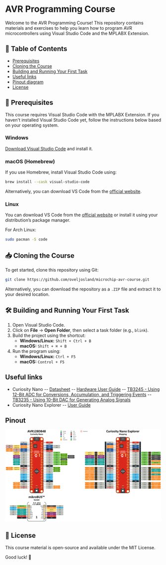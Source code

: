 # AVR Programming Course
Welcome to the AVR Programming Course! This repository contains materials and exercises to help you learn how to program AVR microcontrollers using Visual Studio Code and the MPLABX Extension.

## 📜 Table of Contents
- [Prerequisites](#prerequisites)
- [Cloning the Course](#cloning-the-course)
- [Building and Running Your First Task](#building-and-running-your-first-task)
- [Useful links](#useful-links)
- [Pinout diagram](#pinout-diagram)
- [License](#license)

## 🚀 Prerequisites
This course requires Visual Studio Code with the MPLABX Extension. If you haven't installed Visual Studio Code yet, follow the instructions below based on your operating system.

### Windows
[Download Visual Studio Code](https://code.visualstudio.com/) and install it.

### macOS (Homebrew)
If you use Homebrew, install Visual Studio Code using:
```sh
brew install --cask visual-studio-code
```
Alternatively, you can download VS Code from the [official website](https://code.visualstudio.com).

### Linux
You can download VS Code from the [official website](https://code.visualstudio.com/docs/setup/linux) or install it using your distribution’s package manager.

For Arch Linux:
```sh
sudo pacman -S code
```

## 📥 Cloning the Course
To get started, clone this repository using Git:
```sh
git clone https://github.com/oveljosland/microchip-avr-course.git
```
Alternatively, you can download the repository as a `.ZIP` file and extract it to your desired location.

## 🛠️ Building and Running Your First Task
1. Open Visual Studio Code.
2. Click on **File** → **Open Folder**, then select a task folder (e.g., `blink`).
3. Build the project using the shortcut:
   - **Windows/Linux:** `Shift + Ctrl + B`
   - **macOS:** `Shift + ⌘ + B`
4. Run the program using:
   - **Windows/Linux:** `Ctrl + F5`
   - **macOS:** `Control + F5`
  
## Useful links
- Curiosity Nano 
-- [Datasheet](https://ww1.microchip.com/downloads/aemDocuments/documents/MCU08/ProductDocuments/DataSheets/AVR128DB28-32-48-64-DataSheet-DS40002247.pdf)
-- [Hardware User Guide](https://ww1.microchip.com/downloads/en/DeviceDoc/AVR128DB48-Curiosity-Nano-HW-UserG-DS50003037A.pdf)
-- [TB3245 - Using 12-Bit ADC for Conversions, Accumulation, and Triggering Events](https://ww1.microchip.com/downloads/aemDocuments/documents/MCU08/ApplicationNotes/ApplicationNotes/12BitADC-Conv-Accumulation-Triggering-Events-DS90003245D.pdf)
-- [TB3235 - Using 10-Bit DAC for Generating Analog Signals](https://ww1.microchip.com/downloads/aemDocuments/documents/MCU08/ApplicationNotes/ApplicationNotes/Using-10Bit-DAC-for-Generating-Analog-Signals-DS90003235C.pdf)
- Curiosity Nano Explorer
-- [User Guide](https://onlinedocs.microchip.com/oxy/GUID-4910ECB5-7AD0-4572-B070-CCA2E253F3CB-en-US-1/index.html)

## Pinout
![avrpinout](img/pinout.png "Curiosity Nano Explorer Pinout")


## 📄 License
This course material is open-source and available under the MIT License.

Good luck! 🚀

